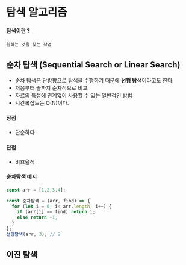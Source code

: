 # 탐색 알고리즘

#### 탐색이란 ?
``` 
원하는 것을 찾는 작업
```

## 순차 탐색 (Sequential Search or Linear Search) 
- 순차 탐색은 단방향으로 탐색을 수행하기 때문에 **선형 탐색**이라고도 한다.
- 처음부터 끝까지 순차적으로 비교 
- 자료의 특성에 관계없이 사용할 수 있는 일반적인 방법
- 시간복잡도는 O(N)이다.

#### 장점
- 단순하다
#### 단점
- 비효율적

#### 순차탐색 예시
``` javascript
const arr = [1,2,3,4];

const 순차탐색 = (arr, find) => {
  for (let i = 0; i< arr.length; i++) {
    if (arr[i] == find) return i;
    else return -1;
  }
};
선형탐색(arr, 3); // 2
```

## 이진 탐색 